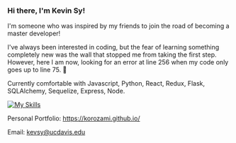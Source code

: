 ### Hi there, I'm Kevin Sy!

I'm someone who was inspired by my friends to join the road of becoming a master developer! 

I've always been interested in coding, but the fear of learning something completely new was the wall that stopped me from taking the first step. However, here I am now, looking for an error at line 256 when my code only goes up to line 75. 🫠

Currently comfortable with Javascript, Python, React, Redux, Flask, SQLAlchemy, Sequelize, Express, Node.

[![My Skills](https://skillicons.dev/icons?i=js,html,css,flask,nodejs,react,redux,py,postgres)](https://skillicons.dev)

Personal Portfolio: https://korozami.github.io/

Email: kevsy@ucdavis.edu
<!--
**Korozami/korozami** is a ✨ _special_ ✨ repository because its `README.md` (this file) appears on your GitHub profile.

Here are some ideas to get you started:

- 🔭 I’m currently working on ...
- 🌱 I’m currently learning ...
- 👯 I’m looking to collaborate on ...
- 🤔 I’m looking for help with ...
- 💬 Ask me about ...
- 📫 How to reach me: ...
- 😄 Pronouns: ...
- ⚡ Fun fact: ...
-->
